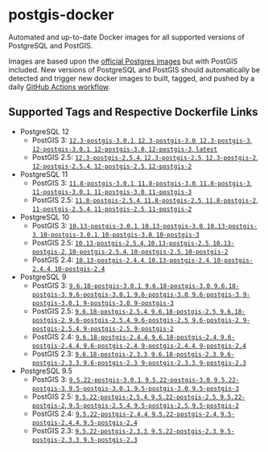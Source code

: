 # postgis-docker

Automated and up-to-date Docker images for all supported versions of PostgreSQL and PostGIS.

Images are based upon the [official Postgres images](https://hub.docker.com/_/postgres) but with PostGIS included. New versions of PostgreSQL and PostGIS should automatically be detected and trigger new docker images to built, tagged, and pushed by a daily [GitHub Actions workflow](https://github.com/GUI/postgis-docker/blob/master/.github/workflows/main.yml).

## Supported Tags and Respective Dockerfile Links

- PostgreSQL 12
  - PostGIS 3: [`12.3-postgis-3.0.1`, `12.3-postgis-3.0`, `12.3-postgis-3`, `12-postgis-3.0.1`, `12-postgis-3.0`, `12-postgis-3`, `latest`](https://github.com/GUI/postgis-docker/blob/master/12/postgis-3/Dockerfile)
  - PostGIS 2.5: [`12.3-postgis-2.5.4`, `12.3-postgis-2.5`, `12.3-postgis-2`, `12-postgis-2.5.4`, `12-postgis-2.5`, `12-postgis-2`](https://github.com/GUI/postgis-docker/blob/master/12/postgis-2.5/Dockerfile)
- PostgreSQL 11
  - PostGIS 3: [`11.8-postgis-3.0.1`, `11.8-postgis-3.0`, `11.8-postgis-3`, `11-postgis-3.0.1`, `11-postgis-3.0`, `11-postgis-3`](https://github.com/GUI/postgis-docker/blob/master/11/postgis-3/Dockerfile)
  - PostGIS 2.5: [`11.8-postgis-2.5.4`, `11.8-postgis-2.5`, `11.8-postgis-2`, `11-postgis-2.5.4`, `11-postgis-2.5`, `11-postgis-2`](https://github.com/GUI/postgis-docker/blob/master/11/postgis-2.5/Dockerfile)
- PostgreSQL 10
  - PostGIS 3: [`10.13-postgis-3.0.1`, `10.13-postgis-3.0`, `10.13-postgis-3`, `10-postgis-3.0.1`, `10-postgis-3.0`, `10-postgis-3`](https://github.com/GUI/postgis-docker/blob/master/10/postgis-3/Dockerfile)
  - PostGIS 2.5: [`10.13-postgis-2.5.4`, `10.13-postgis-2.5`, `10.13-postgis-2`, `10-postgis-2.5.4`, `10-postgis-2.5`, `10-postgis-2`](https://github.com/GUI/postgis-docker/blob/master/10/postgis-2.5/Dockerfile)
  - PostGIS 2.4: [`10.13-postgis-2.4.4`, `10.13-postgis-2.4`, `10-postgis-2.4.4`, `10-postgis-2.4`](https://github.com/GUI/postgis-docker/blob/master/10/postgis-2.4/Dockerfile)
- PostgreSQL 9
  - PostGIS 3: [`9.6.18-postgis-3.0.1`, `9.6.18-postgis-3.0`, `9.6.18-postgis-3`, `9.6-postgis-3.0.1`, `9.6-postgis-3.0`, `9.6-postgis-3`, `9-postgis-3.0.1`, `9-postgis-3.0`, `9-postgis-3`](https://github.com/GUI/postgis-docker/blob/master/9.6/postgis-3/Dockerfile)
  - PostGIS 2.5: [`9.6.18-postgis-2.5.4`, `9.6.18-postgis-2.5`, `9.6.18-postgis-2`, `9.6-postgis-2.5.4`, `9.6-postgis-2.5`, `9.6-postgis-2`, `9-postgis-2.5.4`, `9-postgis-2.5`, `9-postgis-2`](https://github.com/GUI/postgis-docker/blob/master/9.6/postgis-2.5/Dockerfile)
  - PostGIS 2.4: [`9.6.18-postgis-2.4.4`, `9.6.18-postgis-2.4`, `9.6-postgis-2.4.4`, `9.6-postgis-2.4`, `9-postgis-2.4.4`, `9-postgis-2.4`](https://github.com/GUI/postgis-docker/blob/master/9.6/postgis-2.4/Dockerfile)
  - PostGIS 2.3: [`9.6.18-postgis-2.3.3`, `9.6.18-postgis-2.3`, `9.6-postgis-2.3.3`, `9.6-postgis-2.3`, `9-postgis-2.3.3`, `9-postgis-2.3`](https://github.com/GUI/postgis-docker/blob/master/9.6/postgis-2.3/Dockerfile)
- PostgreSQL 9.5
  - PostGIS 3: [`9.5.22-postgis-3.0.1`, `9.5.22-postgis-3.0`, `9.5.22-postgis-3`, `9.5-postgis-3.0.1`, `9.5-postgis-3.0`, `9.5-postgis-3`](https://github.com/GUI/postgis-docker/blob/master/9.5/postgis-3/Dockerfile)
  - PostGIS 2.5: [`9.5.22-postgis-2.5.4`, `9.5.22-postgis-2.5`, `9.5.22-postgis-2`, `9.5-postgis-2.5.4`, `9.5-postgis-2.5`, `9.5-postgis-2`](https://github.com/GUI/postgis-docker/blob/master/9.5/postgis-2.5/Dockerfile)
  - PostGIS 2.4: [`9.5.22-postgis-2.4.4`, `9.5.22-postgis-2.4`, `9.5-postgis-2.4.4`, `9.5-postgis-2.4`](https://github.com/GUI/postgis-docker/blob/master/9.5/postgis-2.4/Dockerfile)
  - PostGIS 2.3: [`9.5.22-postgis-2.3.3`, `9.5.22-postgis-2.3`, `9.5-postgis-2.3.3`, `9.5-postgis-2.3`](https://github.com/GUI/postgis-docker/blob/master/9.5/postgis-2.3/Dockerfile)
